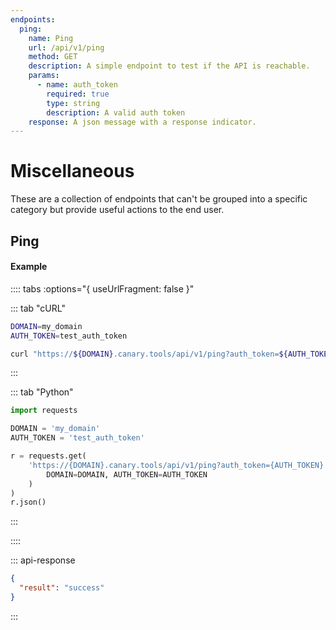 ```yaml
---
endpoints:
  ping:
    name: Ping
    url: /api/v1/ping
    method: GET
    description: A simple endpoint to test if the API is reachable.
    params:
      - name: auth_token
        required: true
        type: string
        description: A valid auth token
    response: A json message with a response indicator.
---
```

# Miscellaneous

These are a collection of endpoints that can't be grouped into a specific category but provide useful actions to the end user.

<APIEndpoints :endpoints="$page.frontmatter.endpoints" :path="$page.regularPath"/>

## Ping

<APIDetails :endpoint="$page.frontmatter.endpoints.ping"/>



#### Example

:::: tabs :options="{ useUrlFragment: false }"

::: tab "cURL"

``` bash
DOMAIN=my_domain
AUTH_TOKEN=test_auth_token

curl "https://${DOMAIN}.canary.tools/api/v1/ping?auth_token=${AUTH_TOKEN}"
```

:::


::: tab "Python"

``` python
import requests

DOMAIN = 'my_domain'
AUTH_TOKEN = 'test_auth_token'

r = requests.get(
    'https://{DOMAIN}.canary.tools/api/v1/ping?auth_token={AUTH_TOKEN}'.format(
        DOMAIN=DOMAIN, AUTH_TOKEN=AUTH_TOKEN
    )
)
r.json()

```

:::

::::


::: api-response
```json
{
  "result": "success"
}
```
:::

